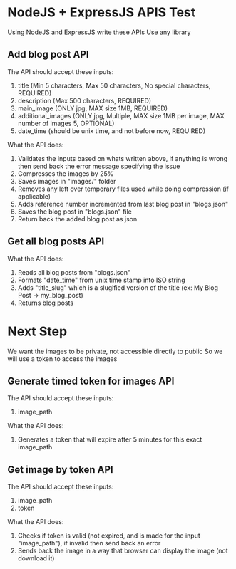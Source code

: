 # NodeJS + ExpressJS APIS Test

Using NodeJS and ExpressJS write these APIs
Use any library

## Add blog post API

The API should accept these inputs:
1) title (Min 5 characters, Max 50 characters, No special characters, REQUIRED)
2) description (Max 500 characters, REQUIRED)
3) main_image (ONLY jpg, MAX size 1MB, REQUIRED)
4) additional_images (ONLY jpg, Multiple, MAX size 1MB per image, MAX number of images 5, OPTIONAL)
5) date_time (should be unix time, and not before now, REQUIRED)

What the API does:
1) Validates the inputs based on whats written above, if anything is wrong then send back the error message specifying the issue
2) Compresses the images by 25%
3) Saves images in "images/" folder
4) Removes any left over temporary files used while doing compression (if applicable)
5) Adds reference number incremented from last blog post in "blogs.json"
5) Saves the blog post in "blogs.json" file
6) Return back the added blog post as json

## Get all blog posts API

What the API does:
1) Reads all blog posts from "blogs.json"
2) Formats "date_time" from unix time stamp into ISO string
3) Adds "title_slug" which is a slugified version of the title (ex: My Blog Post -> my_blog_post)
3) Returns blog posts


# Next Step

We want the images to be private, not accessible directly to public
So we will use a token to access the images

## Generate timed token for images API

The API should accept these inputs:
1) image_path

What the API does:
1) Generates a token that will expire after 5 minutes for this exact image_path

## Get image by token API

The API should accept these inputs:
1) image_path
2) token

What the API does:
1) Checks if token is valid (not expired, and is made for the input "image_path"), if invalid then send back an error
2) Sends back the image in a way that browser can display the image (not download it)